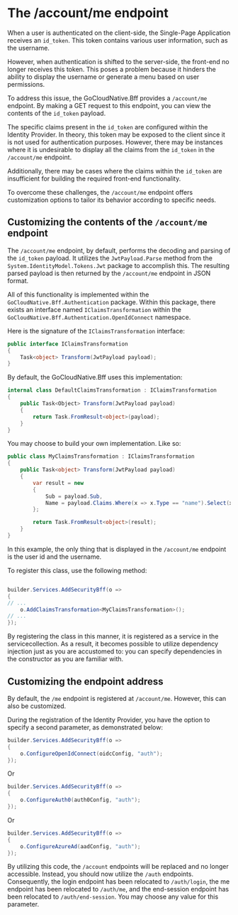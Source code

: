# The /account/me endpoint

When a user is authenticated on the client-side, the Single-Page Application receives an `id_token`. This token contains various user information, such as the username.

However, when authentication is shifted to the server-side, the front-end no longer receives this token. This poses a problem because it hinders the ability to display the username or generate a menu based on user permissions.

To address this issue, the GoCloudNative.Bff provides a `/account/me` endpoint. By making a GET request to this endpoint, you can view the contents of the `id_token` payload.

The specific claims present in the `id_token` are configured within the Identity Provider. In theory, this token may be exposed to the client since it is not used for authentication purposes. However, there may be instances where it is undesirable to display all the claims from the `id_token` in the `/account/me` endpoint.

Additionally, there may be cases where the claims within the `id_token` are insufficient for building the required front-end functionality.

To overcome these challenges, the `/account/me` endpoint offers customization options to tailor its behavior according to specific needs.

## Customizing the contents of the `/account/me` endpoint

The `/account/me` endpoint, by default, performs the decoding and parsing of the `id_token` payload. It utilizes the `JwtPayload.Parse` method from the `System.IdentityModel.Tokens.Jwt` package to accomplish this. The resulting parsed payload is then returned by the `/account/me` endpoint in JSON format.

All of this functionality is implemented within the `GoCloudNative.Bff.Authentication` package. Within this package, there exists an interface named `IClaimsTransformation` within the `GoCloudNative.Bff.Authentication.OpenIdConnect` namespace.

Here is the signature of the `IClaimsTransformation` interface:

```csharp
public interface IClaimsTransformation
{
    Task<object> Transform(JwtPayload payload);
}
```

By default, the GoCloudNative.Bff uses this implementation:

```csharp
internal class DefaultClaimsTransformation : IClaimsTransformation
{ 
    public Task<Object> Transform(JwtPayload payload) 
    {
        return Task.FromResult<object>(payload);
    }
}
```

You may choose to build your own implementation. Like so:

```csharp
public class MyClaimsTransformation : IClaimsTransformation
{
    public Task<object> Transform(JwtPayload payload)
    {
        var result = new
        {
            Sub = payload.Sub,
            Name = payload.Claims.Where(x => x.Type == "name").Select(x => x.Value).FirstOrDefault()
        };

        return Task.FromResult<object>(result);
    }
}
```

In this example, the only thing that is displayed in the `/account/me` endpoint is the user id and the username.

To register this class, use the following method:

```csharp

builder.Services.AddSecurityBff(o =>
{
// ...
    o.AddClaimsTransformation<MyClaimsTransformation>();
// ...
});
```

By registering the class in this manner, it is registered as a service in the servicecollection. As a result, it becomes possible to utilize dependency injection just as you are accustomed to: you can specify dependencies in the constructor as you are familiar with.

## Customizing the endpoint address

By default, the `/me` endpoint is registered at `/account/me`. However, this can also be customized.

During the registration of the Identity Provider, you have the option to specify a second parameter, as demonstrated below:

```csharp
builder.Services.AddSecurityBff(o =>
{
    o.ConfigureOpenIdConnect(oidcConfig, "auth");
});
```

Or

```csharp
builder.Services.AddSecurityBff(o =>
{
    o.ConfigureAuth0(auth0Config, "auth");
});
```

Or

```csharp
builder.Services.AddSecurityBff(o =>
{
    o.ConfigureAzureAd(aadConfig, "auth");
});
```

By utilizing this code, the `/account` endpoints will be replaced and no longer accessible. Instead, you should now utilize the `/auth` endpoints. Consequently, the login endpoint has been relocated to `/auth/login`, the me endpoint has been relocated to `/auth/me`, and the end-session endpoint has been relocated to `/auth/end-session`. You may choose any value for this parameter.